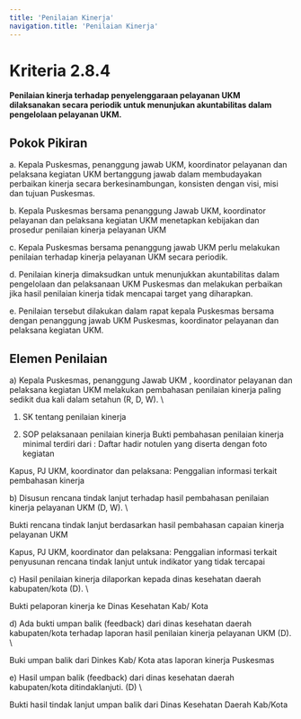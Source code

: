 ```yaml
---
title: 'Penilaian Kinerja'
navigation.title: 'Penilaian Kinerja'
---
```


# Kriteria 2.8.4 
**Penilaian kinerja terhadap penyelenggaraan pelayanan UKM dilaksanakan secara periodik untuk menunjukan akuntabilitas dalam pengelolaan pelayanan UKM.** 



## Pokok Pikiran 

a. Kepala Puskesmas, penanggung jawab UKM, koordinator pelayanan dan pelaksana kegiatan UKM bertanggung jawab dalam membudayakan perbaikan kinerja secara berkesinambungan, konsisten dengan visi, misi dan tujuan Puskesmas. 

b. Kepala Puskesmas bersama penanggung Jawab UKM, koordinator pelayanan dan pelaksana kegiatan UKM menetapkan kebijakan dan prosedur penilaian kinerja pelayanan UKM 

c. Kepala Puskesmas bersama penanggung jawab UKM perlu melakukan penilaian terhadap kinerja pelayanan UKM secara periodik. 

d. Penilaian kinerja dimaksudkan untuk menunjukkan akuntabilitas dalam pengelolaan dan pelaksanaan  UKM Puskesmas dan melakukan perbaikan jika hasil penilaian kinerja tidak mencapai target yang diharapkan. 

e. Penilaian tersebut dilakukan dalam rapat kepala Puskesmas bersama dengan penanggung jawab UKM Puskesmas, koordinator pelayanan dan pelaksana kegiatan UKM. 

## Elemen Penilaian 




 a) Kepala Puskesmas, penanggung Jawab UKM , koordinator pelayanan dan pelaksana kegiatan UKM melakukan pembahasan penilaian kinerja paling sedikit dua kali dalam setahun (R, D, W).  \




1. SK tentang penilaian kinerja 


2. SOP pelaksanaan penilaian kinerja 
Bukti pembahasan penilaian kinerja minimal terdiri dari : 
 Daftar hadir 
 notulen yang diserta dengan foto kegiatan 
 
Kapus, PJ UKM, koordinator dan pelaksana: Penggalian informasi terkait pembahasan kinerja 




 b) Disusun rencana tindak lanjut terhadap hasil pembahasan penilaian kinerja pelayanan UKM (D, W).  \




Bukti rencana tindak lanjut berdasarkan hasil pembahasan capaian kinerja pelayanan UKM 
 
Kapus, PJ UKM, koordinator dan pelaksana: Penggalian informasi terkait penyusunan rencana tindak lanjut untuk indikator yang tidak tercapai 
 




 c) Hasil penilaian kinerja dilaporkan kepada dinas kesehatan daerah kabupaten/kota (D).  \




Bukti pelaporan kinerja ke Dinas Kesehatan Kab/ Kota 




 d) Ada bukti umpan balik (feedback) dari dinas kesehatan daerah kabupaten/kota terhadap laporan hasil penilaian kinerja pelayanan UKM (D). \




Buki umpan balik dari Dinkes Kab/ Kota atas laporan kinerja Puskesmas




 e) Hasil umpan balik (feedback) dari dinas kesehatan daerah kabupaten/kota ditindaklanjuti. (D)  \




Bukti hasil tindak lanjut umpan balik dari Dinas Kesehatan Daerah Kab/Kota 
 
 






